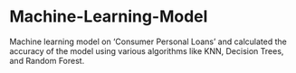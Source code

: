 # Machine-Learning-Model
Machine learning model on ‘Consumer Personal Loans’ and calculated the accuracy of the model using various algorithms like KNN, Decision Trees, and Random Forest.
